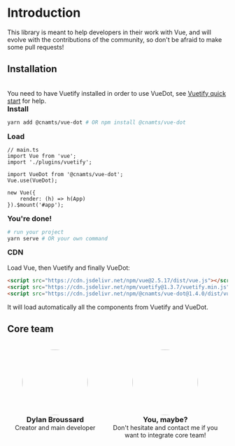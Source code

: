 # Introduction

This library is meant to help developers in their work with Vue, and will evolve with the contributions of the community, so don't be afraid to make some pull requests!

## Installation

<br>

You need to have Vuetify installed in order to use VueDot, see [Vuetify quick start](https://vuetifyjs.com/en/getting-started/quick-start) for help.

### Install

```bash
yarn add @cnamts/vue-dot # OR npm install @cnamts/vue-dot
```

### Load

```ts{5,6}
// main.ts
import Vue from 'vue';
import './plugins/vuetify';

import VueDot from '@cnamts/vue-dot';
Vue.use(VueDot);

new Vue({
    render: (h) => h(App)
}).$mount('#app');
```

### You're done!

```bash
# run your project
yarn serve # OR your own command
```

### CDN

<br>
Load Vue, then Vuetify and finally VueDot:

```html
<script src="https://cdn.jsdelivr.net/npm/vue@2.5.17/dist/vue.js"></script>
<script src="https://cdn.jsdelivr.net/npm/vuetify@1.3.7/vuetify.min.js"></script>
<script src="https://cdn.jsdelivr.net/npm/@cnamts/vue-dot@1.4.0/dist/vue-dot.umd.min.js"></script>
```

It will load automatically all the components from Vuetify and VueDot.

## Core team

<ul>
	<li>
		<img :src="$withBase('/dylan-broussard.jpg')" alt="">
		<h3>Dylan Broussard</h3>
		<p>Creator and main developer</p>
	</li>
	<li>
		<img :src="$withBase('/user.svg')" alt="">
		<h3>You, maybe?</h3>
		<p>Don't hesitate and contact me if you want to integrate core team!</p>
	</li>
</ul>

<style lang="scss" scoped>
	li {
		max-width: 250px;
		list-style: none;
	}

	ul {
		padding: 0;
		display: flex;
		flex-wrap: wrap;
		margin-top: 30px;
		justify-content: space-around;
	}

	li {
		padding: 5px;
		text-align: center;
	}

	p,
	h3 {
		margin: 0;
	}

	img {
		width: 150px;
		height: 150px;
		object-fit: cover;
		border-radius: 50%;
	}
</style>
